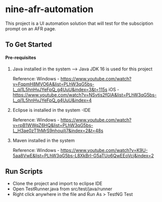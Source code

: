 # nine-afr-automation

This project is a UI automation solution that will test for the subsciption prompt on an AFR page.

## To Get Started

#### Pre-requisites
1. Java installed in the system --> Java JDK 16 is used for this project
 
    Reference: 
     Windows - https://www.youtube.com/watch?v=FqpmH8MVO6A&list=PLhW3qG5bs-L_qj1L5hnHvJYeFpQ_g4UuU&index=3&t=115s
     iOS - https://www.youtube.com/watch?v=NSvtis2fGlA&list=PLhW3qG5bs-L_qj1L5hnHvJYeFpQ_g4UuU&index=4
                
2. Eclipse is installed in the system -IDE

    Reference:  Windows - https://www.youtube.com/watch?v=rpB1WWqZ6HQ&list=PLhW3qG5bs-L_H3ae0zT1hMrS9nhoujIj7&index=2&t=48s
    
3. Maven installed in the system

   Reference:  Windows - https://www.youtube.com/watch?v=K9U-5aa8VwE&list=PLhW3qG5bs-L8XkBrI-G5aTUo6QwEEoVcj&index=2

## Run Scripts
* Clone the project and import to eclipse IDE
* Open TestRunner.java from src/test/java/runner
* Right click anywhere in the file and Run As > TestNG Test
